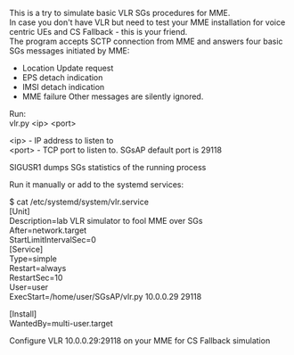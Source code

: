 This is a try to simulate basic VLR SGs procedures for MME.  
In case you don't have VLR but need to test your MME installation for voice centric UEs
and CS Fallback - this is your friend.  
The program accepts SCTP connection from MME and answers four basic SGs messages initiated
by MME:  
- Location Update request
- EPS detach indication
- IMSI detach indication
- MME failure
Other messages are silently ignored.  

Run:  
vlr.py \<ip\> \<port\>  

\<ip\> - IP address to listen to  
\<port\> - TCP port to listen to. SGsAP default port is 29118  

SIGUSR1 dumps SGs statistics of the running process

Run it manually or add to the systemd services:  
  
$ cat /etc/systemd/system/vlr.service  
 [Unit]  
 Description=lab VLR simulator to fool MME over SGs  
 After=network.target  
 StartLimitIntervalSec=0  
 [Service]  
 Type=simple  
 Restart=always  
 RestartSec=10  
 User=user  
 ExecStart=/home/user/SGsAP/vlr.py 10.0.0.29 29118  
   
 [Install]  
 WantedBy=multi-user.target  
  
Configure VLR 10.0.0.29:29118 on your MME for CS Fallback simulation  

